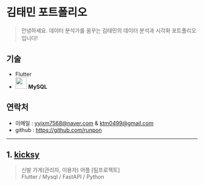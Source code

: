 # 김태민 포트폴리오
> 안녕하세요. 데이터 분석가를 꿈꾸는 김태민의 데이터 분석과 시각화 포트폴리오입니다!

## 기술
- Flutter
- <img src="./mysql_icon.png" width="30px" height="30px"/> **MySQL**

## 연락처
- 이메일 : yyjxm7568@naver.com & ktm0499@gmail.com    
- github : https://github.com/runpon
*****

## 1. [kicksy](https://github.com/Eunjun1/kicksy)
> 신발 가게(관리자, 이용자) 어플 [팀프로젝트]    
> Flutter / Mysql / FastAPI / Python
